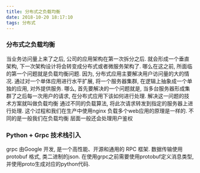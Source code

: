 ```yaml
---
title: 分布式之负载均衡
date: 2018-10-20 18:17:10
tags: 分布式
---
```


### 分布式之负载均衡
  当业务访问量上来了之后, 公司的应用架构在第一次拆分之后. 就会形成一个垂直架构, 下一次架构设计将会转变成分布式或者微服务架构了.
哪么在这之前, 所面临的第一个问题就是负载均衡问题. 因为, 分布式应用主要解决用户访问量的大的情况. 通过对一个单体应用进行水平扩展, 
将一个服务器集群, 在逻辑上抽象成一个单独的应用, 对外提供服务.
  哪么, 首先要解决的一个问题就是, 当多台服务器形成集群了之后每一次用户的请求, 在分布式应用下该如何进行处理. 解决这一问题的技术方案就叫做负载均衡
通过不同的负载算法, 将此次请求转发到指定的服务器上进行处理. 这个过程和我们在生产中使用nginx 负载多个web应用的原理是一样的. 不同的是一般我们在负载均衡
层面一般还会处理用户鉴权


### Python + Grpc 技术栈引入
  grpc 由Google 开发, 是一个高性能、开源和通用的 RPC 框架. 数据传输使用 protobuf 格式, 类二进制的json. 在使用grpc之前需要使用protobuf定义消息类型,并使用proto生成对应的python代码.
  
